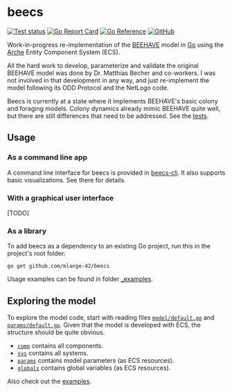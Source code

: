 # beecs

[![Test status](https://img.shields.io/github/actions/workflow/status/mlange-42/beecs/tests.yml?branch=main&label=Tests&logo=github)](https://github.com/mlange-42/beecs/actions/workflows/tests.yml)
[![Go Report Card](https://goreportcard.com/badge/github.com/mlange-42/beecs)](https://goreportcard.com/report/github.com/mlange-42/beecs)
[![Go Reference](https://img.shields.io/badge/reference-%23007D9C?logo=go&logoColor=white&labelColor=gray)](https://pkg.go.dev/github.com/mlange-42/beecs)
[![GitHub](https://img.shields.io/badge/github-repo-blue?logo=github)](https://github.com/mlange-42/beecs)

Work-in-progress re-implementation of the [BEEHAVE](https://beehave-model.net) model
in [Go](https://go.dev) using the [Arche](https://github.com/mlange-42/arche) Entity Component System (ECS).

All the hard work to develop, parameterize and validate the original BEEHAVE model was done by Dr. Matthias Becher and co-workers.
I was not involved in that development in any way, and just re-implement the model following its ODD Protocol and the NetLogo code.

Beecs is currently at a state where it implements BEEHAVE's basic colony and foraging models.
Colony dynamics already mimic BEEHAVE quite well, but there are still differences that need to be addressed. See the [tests](https://github.com/mlange-42/beecs/tree/main/tests).

## Usage

### As a command line app

A command line interface for beecs is provided in [beecs-cli](https://github.com/mlange-42/beecs-cli).
It also supports basic visualizations. See there for details.

### With a graphical user interface

[TODO]

### As a library

To add beecs as a dependency to an existing Go project, run this in the project's root folder:

```
go get github.com/mlange-42/beecs
```

Usage examples can be found in folder [_examples](https://github.com/mlange-42/beecs/blob/main/_examples).

## Exploring the model

To explore the model code, start with reading files [`model/default.go`](https://github.com/mlange-42/beecs/blob/main/model/default.go)
and [`params/default.go`](https://github.com/mlange-42/beecs/blob/main/params/default.go).
Given that the model is developed with ECS, the structure should be quite obvious.

- [`comp`](https://github.com/mlange-42/beecs/blob/main/comp) contains all components.
- [`sys`](https://github.com/mlange-42/beecs/blob/main/sys) contains all systems.
- [`params`](https://github.com/mlange-42/beecs/blob/main/params) contains model parameters (as ECS resources).
- [`globals`](https://github.com/mlange-42/beecs/blob/main/globals) contains global variables (as ECS resources).

Also check out the [examples](https://github.com/mlange-42/beecs/blob/main/_examples).
